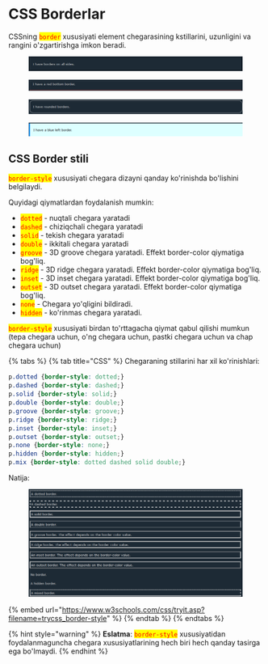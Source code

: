 # CSS Borderlar

CSSning <mark style="color:red;">`border`</mark> xususiyati element chegarasining kstillarini, uzunligini va rangini o'zgartirishga imkon beradi.

<figure><img src="../../../.gitbook/assets/image (175).png" alt=""><figcaption></figcaption></figure>

<figure><img src="../../../.gitbook/assets/image (79).png" alt=""><figcaption></figcaption></figure>

<figure><img src="../../../.gitbook/assets/image (222).png" alt=""><figcaption></figcaption></figure>

<figure><img src="../../../.gitbook/assets/image (277).png" alt=""><figcaption></figcaption></figure>

## CSS Border stili <a href="#css-border-style" id="css-border-style"></a>

<mark style="color:red;">`border-style`</mark> xususiyati chegara dizayni qanday ko'rinishda bo'lishini belgilaydi.

Quyidagi qiymatlardan foydalanish mumkin:

* <mark style="color:red;">`dotted`</mark> - nuqtali chegara yaratadi
* <mark style="color:red;">`dashed`</mark> - chiziqchali chegara yaratadi
* <mark style="color:red;">`solid`</mark> - tekish chegara yaratadi
* <mark style="color:red;">`double`</mark> - ikkitali chegara yaratadi
* <mark style="color:red;">`groove`</mark> - 3D groove chegara yaratadi. Effekt border-color qiymatiga bog'liq.
* <mark style="color:red;">`ridge`</mark> - 3D ridge chegara yaratadi. Effekt border-color qiymatiga bog'liq.
* <mark style="color:red;">`inset`</mark> - 3D inset chegara yaratadi. Effekt border-color qiymatiga bog'liq.
* <mark style="color:red;">`outset`</mark> - 3D outset chegara yaratadi. Effekt border-color qiymatiga bog'liq.
* <mark style="color:red;">`none`</mark> - Chegara yo'qligini bildiradi.
* <mark style="color:red;">`hidden`</mark> - ko'rinmas chegara yaratadi.

<mark style="color:red;">`border-style`</mark> xususiyati birdan to'rttagacha qiymat qabul qilishi mumkun (tepa chegara uchun, o'ng chegara uchun, pastki chegara uchun va chap chegara uchun)

{% tabs %}
{% tab title="CSS" %}
Chegaraning stillarini har xil ko'rinishlari:

```css
p.dotted {border-style: dotted;}
p.dashed {border-style: dashed;}
p.solid {border-style: solid;}
p.double {border-style: double;}
p.groove {border-style: groove;}
p.ridge {border-style: ridge;}
p.inset {border-style: inset;}
p.outset {border-style: outset;}
p.none {border-style: none;}
p.hidden {border-style: hidden;}
p.mix {border-style: dotted dashed solid double;}
```

Natija:

<figure><img src="../../../.gitbook/assets/image (296).png" alt=""><figcaption></figcaption></figure>

{% embed url="https://www.w3schools.com/css/tryit.asp?filename=trycss_border-style" %}
{% endtab %}
{% endtabs %}

{% hint style="warning" %}
**Eslatma**: <mark style="color:red;">`border-style`</mark> xususiyatidan foydalanmaguncha chegara xususiyatlarining hech biri hech qanday tasirga ega bo'lmaydi.
{% endhint %}
